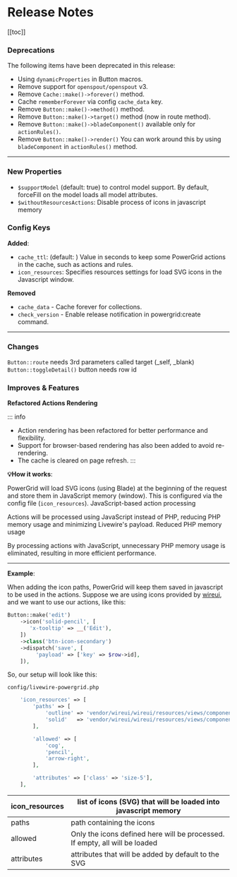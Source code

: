 # Release Notes

[[toc]]

### Deprecations

The following items have been deprecated in this release:

* Using `dynamicProperties` in Button macros.
* Remove support for `openspout/openspout` v3.
* Remove `Cache::make()->forever()` method.
* Cache `rememberForever` via config `cache_data` key.
* Remove `Button::make()->method()` method.
* Remove `Button::make()->target()` method (now in route method).
* Remove `Button::make()->bladeComponent()` available only for `actionRules()`.
* Remove `Button::make()->render()` You can work around this by using `bladeComponent` in `actionRules()` method.

---

### New Properties

* `$supportModel` (default: true) to control model support. By default, forceFill on the model loads all model attributes.
* `$withoutResourcesActions`: Disable process of icons in javascript memory

### Config Keys

**Added**:

- `cache_ttl`: (default: ) Value in seconds to keep some PowerGrid actions in the cache, such as actions and rules.
- `icon_resources`: Specifies resources settings for load SVG icons in the Javascript window.

**Removed**

* `cache_data` - Cache forever for collections.
* `check_version` - Enable release notification in powergrid:create command.

---

### Changes

`Button::route` needs 3rd parameters called target (_self, _blank)
`Button::toggleDetail()` button needs row id

### Improves & Features

**Refactored Actions Rendering**

::: info
* Action rendering has been refactored for better performance and flexibility. 
* Support for browser-based rendering has also been added to avoid re-rendering. 
* The cache is cleared on page refresh.
:::

**💡How it works**:

PowerGrid will load SVG icons (using Blade) at the beginning of the request and store them in JavaScript memory (window). This is configured via the config file (`icon_resources`). JavaScript-based action processing

Actions will be processed using JavaScript instead of PHP, reducing PHP memory usage and minimizing Livewire's payload. Reduced PHP memory usage

By processing actions with JavaScript, unnecessary PHP memory usage is eliminated, resulting in more efficient performance.

---

**Example**:

When adding the icon paths, PowerGrid will keep them saved in javascript to be used in the actions.
Suppose we are using icons provided by [wireui](https://wireui.dev/), and we want to use our actions, like this:

```php [MyTable.php]
Button::make('edit')
    ->icon('solid-pencil', [
       'x-tooltip' => __('Edit'),
    ])
    ->class('btn-icon-secondary')
    ->dispatch('save', [
         'payload' => ['key' => $row->id],
    ]),
```

So, our setup will look like this:

`config/livewire-powergrid.php`
```php
    'icon_resources' => [
        'paths' => [
            'outline' => 'vendor/wireui/wireui/resources/views/components/icons/outline',
            'solid'   => 'vendor/wireui/wireui/resources/views/components/icons/solid',
        ],

        'allowed' => [
            'cog',
            'pencil',
            'arrow-right',
        ],

        'attributes' => ['class' => 'size-5'],
    ],
```

| icon_resources | list of icons (SVG) that will be loaded into javascript memory              |
|----------------|-----------------------------------------------------------------------------|
| paths          | path containing the icons                                                   |
| allowed        | Only the icons defined here will be processed. If empty, all will be loaded |
| attributes     | attributes that will be added by default to the SVG                         |


